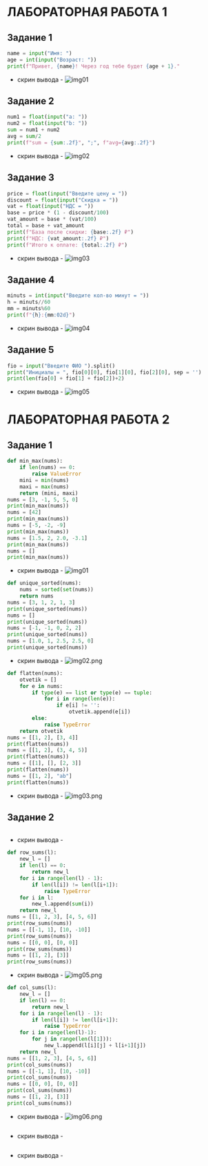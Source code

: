# ЛАБОРАТОРНАЯ РАБОТА 1
## Задание 1
``` python
name = input("Имя: ")
age = int(input("Возраст: "))
print(f"Привет, {name}! Через год тебе будет {age + 1}."
```
- скрин вывода - 
![img01](https://github.com/Ladoslaff/python_labs/blob/main/images/lab01/img01.png)

## Задание 2
``` python
num1 = float(input("a: "))
num2 = float(input("b: "))
sum = num1 + num2 
avg = sum/2
print(f"sum = {sum:.2f}", ";", f"avg={avg:.2f}")
```
- скрин вывода - 
![img02](https://github.com/Ladoslaff/python_labs/blob/main/images/lab01/img02.png)

## Задание 3
``` python
price = float(input("Введите цену = "))
discount = float(input("Скидка = "))
vat = float(input("НДС = "))
base = price * (1 - discount/100)
vat_amount = base * (vat/100)
total = base + vat_amount
print(f"База после скидки: {base:.2f} ₽")
print(f"НДС: {vat_amount:.2f} ₽")
print(f"Итого к оплате: {total:.2f} ₽")
```
- скрин вывода - 
![img03](https://github.com/Ladoslaff/python_labs/blob/main/images/lab01/img03.png)

## Задание 4
``` python
minuts = int(input("Введите кол-во минут = "))
h = minuts//60
mm = minuts%60
print(f"{h}:{mm:02d}")
```
- скрин вывода - 
![img04](https://github.com/Ladoslaff/python_labs/blob/main/images/lab01/img04.png)

## Задание 5
``` python
fio = input("Введите ФИО ").split()
print("Инициалы = ", fio[0][0], fio[1][0], fio[2][0], sep = '')
print(len(fio[0] + fio[1] + fio[2])+2)
```
- скрин вывода - 
![img05](//images/lab01/img05.png)


# ЛАБОРАТОРНАЯ РАБОТА 2


## Задание 1
``` python
def min_max(nums):
    if len(nums) == 0:
        raise ValueError
    mini = min(nums)
    maxi = max(nums)
    return (mini, maxi)
nums = [3, -1, 5, 5, 0] 
print(min_max(nums))
nums = [42]
print(min_max(nums))
nums = [-5, -2, -9]
print(min_max(nums))
nums = [1.5, 2, 2.0, -3.1]
print(min_max(nums))
nums = []
print(min_max(nums))
```
- скрин вывода -
![img01](https://github.com/Ladoslaff/python_labs/blob/main/images/lab02/img01.png)



``` python
def unique_sorted(nums):
    nums = sorted(set(nums))
    return nums
nums = [3, 1, 2, 1, 3]
print(unique_sorted(nums))
nums = []
print(unique_sorted(nums))
nums = [-1, -1, 0, 2, 2]
print(unique_sorted(nums))
nums = [1.0, 1, 2.5, 2.5, 0]
print(unique_sorted(nums))
```
- скрин вывода -
![img02.png](https://github.com/Ladoslaff/python_labs/blob/main/images/lab02/img02.png)


``` python
def flatten(nums):
    otvetik = []
    for e in nums:
        if type(e) == list or type(e) == tuple:
            for i in range(len(e)):
                if e[i] != '':
                    otvetik.append(e[i])
        else:
            raise TypeError
    return otvetik
nums = [[1, 2], [3, 4]]
print(flatten(nums))
nums = [[1, 2], (3, 4, 5)]
print(flatten(nums))
nums = [[1], [], [2, 3]]
print(flatten(nums))
nums = [[1, 2], "ab"]
print(flatten(nums))
```
- скрин вывода -
![img03.png](https://github.com/Ladoslaff/python_labs/blob/main/images/lab02/img03.png)


## Задание 2
``` python

```
- скрин вывода -
![]()



``` python
def row_sums(l):
    new_l = []
    if len(l) == 0:
        return new_l
    for i in range(len(l) - 1):
        if len(l[i]) != len(l[i+1]):
            raise TypeError
    for i in l:
        new_l.append(sum(i))
    return new_l
nums = [[1, 2, 3], [4, 5, 6]]
print(row_sums(nums))
nums = [[-1, 1], [10, -10]]
print(row_sums(nums))
nums = [[0, 0], [0, 0]]
print(row_sums(nums))
nums = [[1, 2], [3]]
print(row_sums(nums))
```
- скрин вывода -
![img05.png](/images/lab02/img05.png)




``` python
def col_sums(l):
    new_l = []
    if len(l) == 0:
        return new_l
    for i in range(len(l) - 1):
        if len(l[i]) != len(l[i+1]):
            raise TypeError
    for i in range(len(l)-1):
        for j in range(len(l[1])):
            new_l.append(l[i][j] + l[i+1][j])
    return new_l
nums = [[1, 2, 3], [4, 5, 6]]
print(col_sums(nums))
nums = [[-1, 1], [10, -10]]
print(col_sums(nums))
nums = [[0, 0], [0, 0]]
print(col_sums(nums))
nums = [[1, 2], [3]]
print(col_sums(nums))
```
- скрин вывода -
![img06.png](//images/lab02/img06.png)




``` python

```
- скрин вывода -
![]()



``` python

```
- скрин вывода -
![]()


